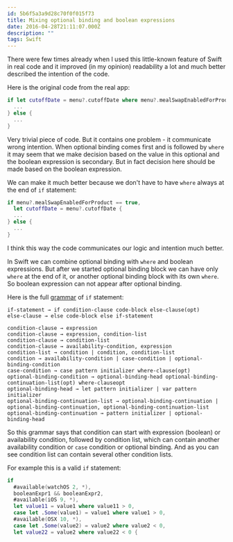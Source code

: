 ```yaml
---
id: 5b6f5a3a9d28c70f0f015f73
title: Mixing optional binding and boolean expressions
date: 2016-04-28T21:11:07.000Z
description: ""
tags: Swift
---
```


There were few times already when I used this little-known feature of Swift in real code and it improved (in my opinion) readability a lot and much better described the intention of the code.

<!-- description -->

Here is the original code from the real app:

```swift
if let cutoffDate = menu?.cutoffDate where menu?.mealSwapEnabledForProduct == true {
  ...
} else {
  ...
}
```

Very trivial piece of code. But it contains one problem - it communicate wrong intention. When optional binding comes first and is followed by `where` it may seem that we make decision based on the value in this optional and the boolean expression is secondary. But in fact decision here should be made based on the boolean expression.

We can make it much better because we don't have to have `where` always at the end of `if` statement:

```swift
if menu?.mealSwapEnabledForProduct == true,
  let cutoffDate = menu?.cutoffDate {
  ...
} else {
  ...
}
```

I think this way the code communicates our logic and intention much better.

In Swift we can combine optional binding with `where` and boolean expressions. But after we started optional binding block we can have only `where` at the end of it, or another optional binding block with its own `where`. So boolean expression can not appear after optional binding.

Here is the full [grammar](https://developer.apple.com/library/ios/documentation/Swift/Conceptual/Swift_Programming_Language/Statements.html#//apple_ref/swift/grammar/optional-binding-head) of `if` statement:

    if-statement → if­ condition-clause ­code-block­ else-clause(opt­)
    else-clause → else­ code-block­ else­ if-statement­
    
    condition-clause → expression­
    condition-clause → expression­,­ condition-list­
    condition-clause → condition-list­
    condition-clause → availability-condition­, ­expression­
    condition-list → condition­ | condition­,­ condition-list­
    condition → availability-condition­ | case-condition­ | optional-binding-condition­
    case-condition → case ­pattern­ initializer­ where-clause(­opt)­
    optional-binding-condition → optional-binding-head­ optional-binding-continuation-list­(opt) ­where-clause­opt­
    optional-binding-head → let­ pattern­ initializer­ | var ­pattern initializer­
    optional-binding-continuation-list → optional-binding-continuation­ | optional-binding-continuation­, ­optional-binding-continuation-list­
    optional-binding-continuation → pattern ­initializer­ | optional-binding-head­

So this grammar says that condition can start with expression (boolean) or availability condition, followed by condition list, which can contain another availability condition or `case` condition or optional binding. And as you can see condition list can contain several other condition lists.

For example this is a valid `if` statement:

```swift
if
  #available(watchOS 2, *), 
  booleanExpr1 && booleanExpr2, 
  #available(iOS 9, *), 
  let value11 = value1 where value11 > 0,
  case let .Some(value1) = value1 where value1 > 0,
  #available(OSX 10, *), 
  case let .Some(value2) = value2 where value2 < 0,
  let value22 = value2 where value22 < 0 {
```